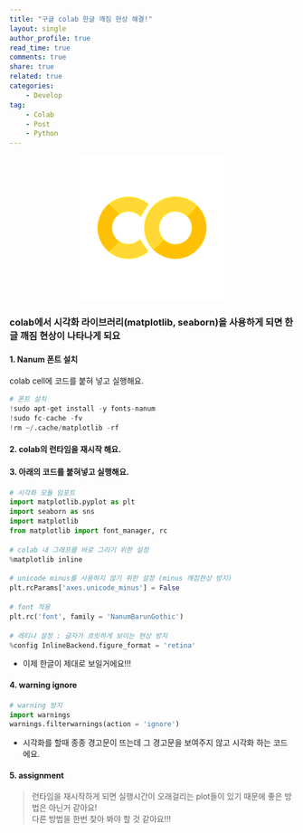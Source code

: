 ```yaml
---
title: "구글 colab 한글 깨짐 현상 해결!"
layout: single
author_profile: true
read_time: true
comments: true
share: true
related: true
categories:
    - Develop
tag:
    - Colab
    - Post
    - Python
---  
```

<p align="center">
  <img src="/assets/img/post/colab.png" alt="colab"/>
</p> 

### colab에서 시각화 라이브러리(matplotlib, seaborn)을 사용하게 되면 **한글 깨짐 현상**이 나타나게 되요  

#### 1. Nanum 폰트 설치  
colab cell에 코드를 붙혀 넣고 실행해요.
```python
# 폰트 설치
!sudo apt-get install -y fonts-nanum
!sudo fc-cache -fv
!rm ~/.cache/matplotlib -rf
```  

#### 2. colab의 런타임을 재시작 해요.  

#### 3. 아래의 코드를 붙혀넣고 실행해요.
```python
# 시각화 모듈 임포트
import matplotlib.pyplot as plt
import seaborn as sns
import matplotlib
from matplotlib import font_manager, rc

# colab 내 그래프를 바로 그리기 위한 설정
%matplotlib inline

# unicode minus를 사용하지 않기 위한 설정 (minus 깨짐현상 방지)
plt.rcParams['axes.unicode_minus'] = False

# font 적용
plt.rc('font', family = 'NanumBarunGothic')

# 레티나 설정 : 글자가 흐릿하게 보이는 현상 방지
%config InlineBackend.figure_format = 'retina'
```  

* 이제 한글이 제대로 보일거에요!!!  

#### 4. warning ignore  
```python
# warning 방지
import warnings  
warnings.filterwarnings(action = 'ignore')
```  
* 시각화를 할때 종종 경고문이 뜨는데 그 경고문을 보여주지 않고 시각화 하는 코드에요.    

#### 5. assignment
> 런타임을 재시작하게 되면 실행시간이 오래걸리는 plot들이 있기 때문에 좋은 방법은 아닌거 같아요!  
다른 방법을 한번 찾아 봐야 할 것 같아요!!!